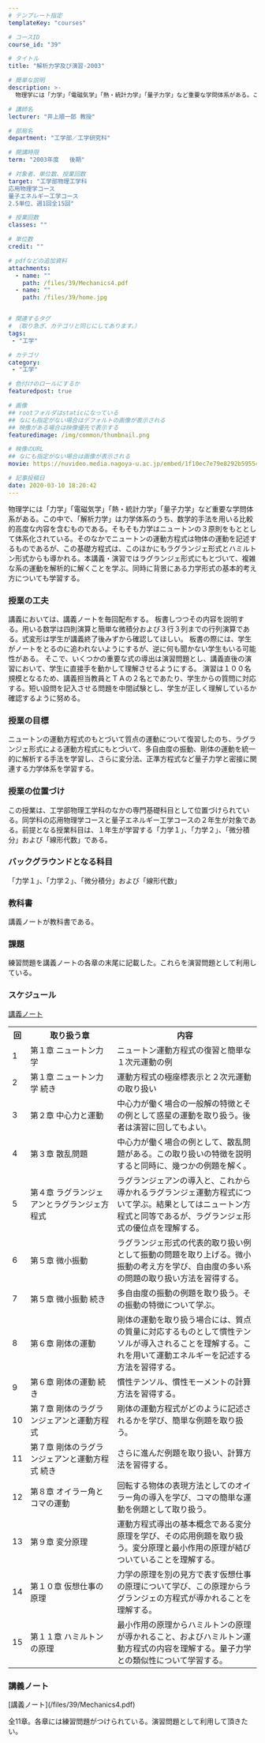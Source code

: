```yaml
---
# テンプレート指定
templateKey: "courses"

# コースID
course_id: "39"

# タイトル
title: "解析力学及び演習-2003"

# 簡単な説明
description: >-
  物理学には「力学」「電磁気学」「熱・統計力学」「量子力学」など重要な学問体系がある。この中で、「解析力学」は力学体系のうち、数学的手法を用いる比較的高度な内容を含むものである。そもそも力学はニュートン...

# 講師名
lecturer: "井上順一郎 教授"

# 部局名
department: "工学部／工学研究科"

# 開講時限
term: "2003年度	後期"

# 対象者、単位数、授業回数
target: "工学部物理工学科
応用物理学コース
量子エネルギー工学コース
2.5単位、週1回全15回"

# 授業回数
classes: ""

# 単位数
credit: ""

# pdfなどの追加資料
attachments: 
  - name: "" 
    path: /files/39/Mechanics4.pdf
  - name: "" 
    path: /files/39/home.jpg


# 関連するタグ
# （取り急ぎ、カテゴリと同じにしてあります。）
tags:
 - "工学"

# カテゴリ
category:
 - "工学"

# 色付けのロールにするか
featuredpost: true

# 画像
## rootフォルダはstaticになっている
## なにも指定がない場合はデフォルトの画像が表示される
## 映像がある場合は映像優先で表示する
featuredimage: /img/common/thumbnail.png

# 映像のURL
## なにも指定がない場合は画像が表示される
movie: https://nuvideo.media.nagoya-u.ac.jp/embed/1f10ec7e79e8292b5955417d832859a606dde7fd

# 記事投稿日
date: 2020-03-10 18:20:42
---
```



物理学には「力学」「電磁気学」「熱・統計力学」「量子力学」など重要な学問体系がある。この中で、「解析力学」は力学体系のうち、数学的手法を用いる比較的高度な内容を含むものである。そもそも力学はニュートンの３原則をもととして体系化されている。そのなかでニュートンの運動方程式は物体の運動を記述するものであるが、この基礎方程式は、このほかにもラグランジェ形式とハミルトン形式からも導かれる。本講義・演習ではラグランジェ形式にもとづいて、複雑な系の運動を解析的に解くことを学ぶ。同時に背景にある力学形式の基本的考え方についても学習する。


### 授業の工夫

講義においては、講義ノートを毎回配布する。 板書しつつその内容を説明する。用いる数学は四則演算と簡単な微積分および３行３列までの行列演算である。式変形は学生が講義終了後みずから確認してほしい。 板書の際には、学生がノートをとるのに追われないようにするが、逆に何も聞かない学生もいる可能性がある。 そこで、いくつかの重要な式の導出は演習問題とし、講義直後の演習において、学生に直接手を動かして理解させるようにする。 演習は１００名規模となるため、講義担当教員とＴＡの２名とであたり、学生からの質問に対応する。短い設問を記入させる問題を中間試験とし、学生が正しく理解しているか確認するように努める。





### 授業の目標

ニュートンの運動方程式のもとづいて質点の運動について復習したのち、ラグランジェ形式による運動方程式にもとづいて、多自由度の振動、剛体の運動を統一的に解析する手法を学習し、さらに変分法、正準方程式など量子力学と密接に関連する力学体系を学習する。

### 授業の位置づけ

この授業は、工学部物理工学科のなかの専門基礎科目として位置づけられている。同学科の応用物理学コースと量子エネルギー工学コースの２年生が対象である。前提となる授業科目は、１年生が学習する「力学１」、「力学２」、「微分積分」および「線形代数」である。

### バックグラウンドとなる科目

「力学１」、「力学２」、「微分積分」および「線形代数」

### 教科書

講義ノートが教科書である。

### 課題

練習問題を講義ノートの各章の末尾に記載した。これらを演習問題として利用している。


<h3>スケジュール</h3>

[講義ノート](#講義ノート) 

<table width="455" class="basic">
<tr>
<th nowrap align="center" width="20">回</th>
<th align="center" width="160">取り扱う章</th>
<th align="center">内容</th>
</tr>
<tr>
<td class="center" width="20">1</td>
<td class="left" width="160">第１章 ニュートン力学</td>
<td>ニュートン運動方程式の復習と簡単な１次元運動の例</td>
</tr>
<tr>
<td class="center" width="20">2</td>
<td class="left" width="160">第１章 ニュートン力学 続き</td>
<td>運動方程式の極座標表示と２次元運動の取り扱い</td>
</tr>
<tr>
<td class="center" width="20">3</td>
<td class="left" width="160">第２章 中心力と運動</td>
<td>中心力が働く場合の一般解の特徴とその例として惑星の運動を取り扱う。後者は演習に回してもよい。</td>
</tr>
<tr>
<td class="center" width="20">4</td>
<td class="left" width="160">第３章 散乱問題</td>
<td>中心力が働く場合の例として、散乱問題がある。この取り扱いの特徴を説明すると同時に、幾つかの例題を解く。</td>
</tr>
<tr>
<td class="center" width="20">5</td>
<td class="left" width="160">第４章 ラグランジェアンとラグランジェ方程式</td>
<td>ラグランジェアンの導入と、これから導かれるラグランジェ運動方程式について学ぶ。結果としてはニュートン方程式と同等であるが、ラグランジェ形式の優位点を理解する。</td>
</tr>
<tr>
<td class="center" width="20">6</td>
<td class="left" width="160">第５章 微小振動</td>
<td>ラグランジェ形式の代表的取り扱い例として振動の問題を取り上げる。微小振動の考え方を学び、自由度の多い系の問題の取り扱い方法を習得する。</td>
</tr>
<tr>
<td class="center" width="20">7</td>
<td class="left" width="160">第５章 微小振動 続き</td>
<td>多自由度の振動の例題を取り扱う。その振動の特徴について学ぶ。</td>
</tr>
<tr>
<td class="center" width="20">8</td>
<td class="left" width="160">第６章 剛体の運動</td>
<td>剛体の運動を取り扱う場合には、質点の質量に対応するものとして慣性テンソルが導入されることを理解する。これを用いて運動エネルギーを記述する方法を習得する。</td>
</tr>
<tr>
<td class="center" width="20">9</td>
<td class="left" width="160">第６章 剛体の運動 続き</td>
<td>慣性テンソル、慣性モーメントの計算方法を習得する。</td>
</tr>
<tr>
<td class="center" width="20">10</td>
<td class="left" width="160">第７章 剛体のラグランジェアンと運動方程式</td>
<td>剛体の運動方程式がどのように記述されるかを学び、簡単な例題を取り扱う。</td>
</tr>
<tr>
<td class="center" width="20">11</td>
<td class="left" width="160">第７章 剛体のラグランジェアンと運動方程式 続き</td>
<td>さらに進んだ例題を取り扱い、計算方法を習得する。</td>
</tr>
<tr>
<td class="center" width="20">12</td>
<td class="left" width="160">第８章 オイラー角とコマの運動</td>
<td>回転する物体の表現方法としてのオイラー角の導入を学び、コマの簡単な運動を例題として取り扱う。</td>
</tr>
<tr>
<td class="center" width="20">13</td>
<td class="left" width="160">第９章 変分原理</td>
<td>運動方程式導出の基本概念である変分原理を学び、その応用例題を取り扱う。変分原理と最小作用の原理が結びついていることを理解する。</td>
</tr>
<tr>
<td class="center" width="20">14</td>
<td class="left" width="160">第１０章 仮想仕事の原理</td>
<td>力学の原理を別の見方で表す仮想仕事の原理について学び、この原理からラグランジェの方程式が導かれることを理解する。</td>
</tr>
<tr>
<td class="center" width="20">15</td>
<td class="left" width="160">第１１章 ハミルトンの原理</td>
<td>最小作用の原理からハミルトンの原理が導かれること、およびハミルトン運動方程式の内容を理解する。量子力学との類似性について学習する。</td>
</tr>
</table>


<h3>講義ノート</h3>
<p>
[講義ノート](/files/39/Mechanics4.pdf) 
</p>

<p>
全11章。各章には練習問題がつけられている。演習問題として利用して頂きたい。
</p>









